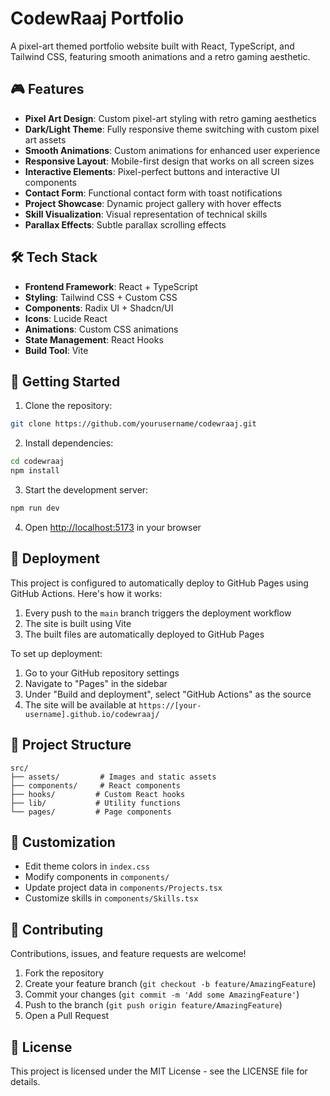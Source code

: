 # CodewRaaj Portfolio

A pixel-art themed portfolio website built with React, TypeScript, and Tailwind CSS, featuring smooth animations and a retro gaming aesthetic.

## 🎮 Features

- **Pixel Art Design**: Custom pixel-art styling with retro gaming aesthetics
- **Dark/Light Theme**: Fully responsive theme switching with custom pixel art assets
- **Smooth Animations**: Custom animations for enhanced user experience
- **Responsive Layout**: Mobile-first design that works on all screen sizes
- **Interactive Elements**: Pixel-perfect buttons and interactive UI components
- **Contact Form**: Functional contact form with toast notifications
- **Project Showcase**: Dynamic project gallery with hover effects
- **Skill Visualization**: Visual representation of technical skills
- **Parallax Effects**: Subtle parallax scrolling effects

## 🛠 Tech Stack

- **Frontend Framework**: React + TypeScript
- **Styling**: Tailwind CSS + Custom CSS
- **Components**: Radix UI + Shadcn/UI
- **Icons**: Lucide React
- **Animations**: Custom CSS animations
- **State Management**: React Hooks
- **Build Tool**: Vite

## 🚀 Getting Started

1. Clone the repository:
```bash
git clone https://github.com/yourusername/codewraaj.git
```

2. Install dependencies:
```bash
cd codewraaj
npm install
```

3. Start the development server:
```bash
npm run dev
```

4. Open [http://localhost:5173](http://localhost:5173) in your browser

## 🚀 Deployment

This project is configured to automatically deploy to GitHub Pages using GitHub Actions. Here's how it works:

1. Every push to the `main` branch triggers the deployment workflow
2. The site is built using Vite
3. The built files are automatically deployed to GitHub Pages

To set up deployment:

1. Go to your GitHub repository settings
2. Navigate to "Pages" in the sidebar
3. Under "Build and deployment", select "GitHub Actions" as the source
4. The site will be available at `https://[your-username].github.io/codewraaj/`

## 📁 Project Structure

```
src/
├── assets/         # Images and static assets
├── components/     # React components
├── hooks/         # Custom React hooks
├── lib/           # Utility functions
└── pages/         # Page components
```

## 🎨 Customization

- Edit theme colors in `index.css`
- Modify components in `components/`
- Update project data in `components/Projects.tsx`
- Customize skills in `components/Skills.tsx`

## 🤝 Contributing

Contributions, issues, and feature requests are welcome!

1. Fork the repository
2. Create your feature branch (`git checkout -b feature/AmazingFeature`)
3. Commit your changes (`git commit -m 'Add some AmazingFeature'`)
4. Push to the branch (`git push origin feature/AmazingFeature`)
5. Open a Pull Request

## 📝 License

This project is licensed under the MIT License - see the LICENSE file for details.